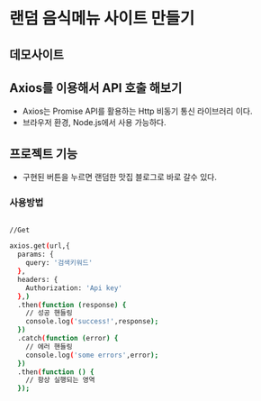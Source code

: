 # 랜덤 음식메뉴 사이트 만들기

## 데모사이트

## Axios를 이용해서 API 호출 해보기
- Axios는 Promise API를 활용하는 Http 비동기 통신 라이브러리 이다. 
- 브라우저 환경, Node.js에서 사용 가능하다. 

## 프로젝트 기능
- 구현된 버튼을 누르면 랜덤한 맛집 블로그로 바로 갈수 있다. 

### 사용방법
```bash

//Get 

axios.get(url,{
  params: {
    query: '검색키워드'
  },
  headers: {
    Authorization: 'Api key'
  },)
  .then(function (response) {
    // 성공 핸들링
    console.log('success!',response);
  })
  .catch(function (error) {
    // 에러 핸들링
    console.log('some errors',error);
  })
  .then(function () {
    // 항상 실행되는 영역
  });

```


